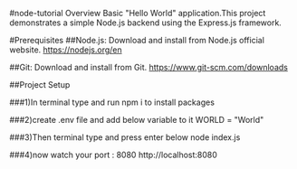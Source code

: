 #node-tutorial
Overview
Basic "Hello World" application.This project demonstrates a simple Node.js backend using the Express.js framework. 

#Prerequisites
##Node.js: Download and install from Node.js official website.
https://nodejs.org/en

##Git: Download and install from Git.
https://www.git-scm.com/downloads


##Project Setup

###1)In terminal type and run 
npm i 
to install packages

###2)create .env file and add below variable to it
WORLD = "World"

###3)Then terminal type and press enter below
node index.js

###4)now watch your port : 8080
http://localhost:8080
